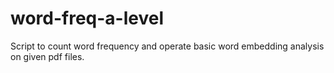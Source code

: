 # word-freq-a-level
Script to count word frequency and operate basic word embedding analysis on given pdf files.
